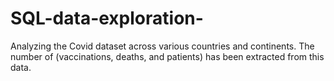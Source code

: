 # SQL-data-exploration-
Analyzing the Covid dataset 
across various countries and continents. 
The number of (vaccinations, deaths, and patients) has been extracted from this data.
